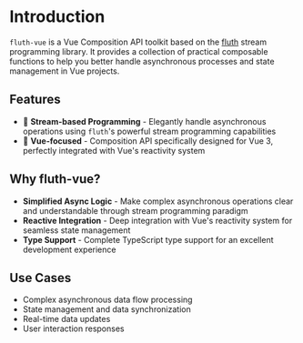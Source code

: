 # Introduction

`fluth-vue` is a Vue Composition API toolkit based on the [fluth](https://fluthjs.github.io/fluth-doc/index.html) stream programming library. It provides a collection of practical composable functions to help you better handle asynchronous processes and state management in Vue projects.

## Features

- 🌊 **Stream-based Programming** - Elegantly handle asynchronous operations using `fluth`'s powerful stream programming capabilities
- 🎯 **Vue-focused** - Composition API specifically designed for Vue 3, perfectly integrated with Vue's reactivity system

## Why fluth-vue?

- **Simplified Async Logic** - Make complex asynchronous operations clear and understandable through stream programming paradigm
- **Reactive Integration** - Deep integration with Vue's reactivity system for seamless state management
- **Type Support** - Complete TypeScript type support for an excellent development experience

## Use Cases

- Complex asynchronous data flow processing
- State management and data synchronization
- Real-time data updates
- User interaction responses
